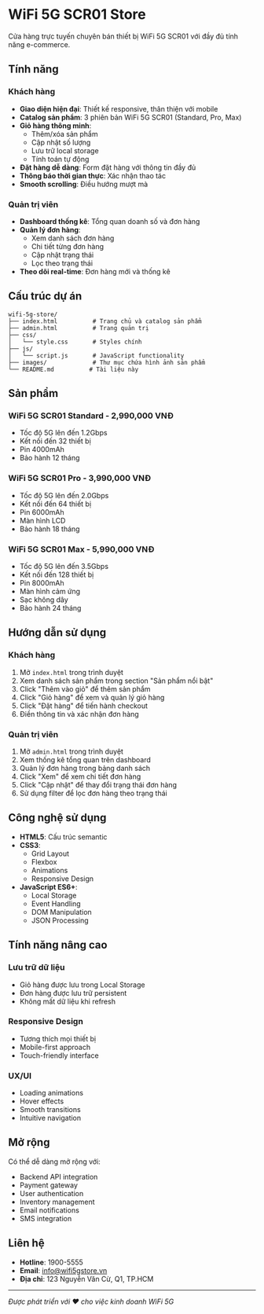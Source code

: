 # WiFi 5G SCR01 Store

Cửa hàng trực tuyến chuyên bán thiết bị WiFi 5G SCR01 với đầy đủ tính năng e-commerce.

## Tính năng

### Khách hàng
- **Giao diện hiện đại**: Thiết kế responsive, thân thiện với mobile
- **Catalog sản phẩm**: 3 phiên bản WiFi 5G SCR01 (Standard, Pro, Max)
- **Giỏ hàng thông minh**: 
  - Thêm/xóa sản phẩm
  - Cập nhật số lượng
  - Lưu trữ local storage
  - Tính toán tự động
- **Đặt hàng dễ dàng**: Form đặt hàng với thông tin đầy đủ
- **Thông báo thời gian thực**: Xác nhận thao tác
- **Smooth scrolling**: Điều hướng mượt mà

### Quản trị viên
- **Dashboard thống kê**: Tổng quan doanh số và đơn hàng
- **Quản lý đơn hàng**: 
  - Xem danh sách đơn hàng
  - Chi tiết từng đơn hàng
  - Cập nhật trạng thái
  - Lọc theo trạng thái
- **Theo dõi real-time**: Đơn hàng mới và thống kê

## Cấu trúc dự án

```
wifi-5g-store/
├── index.html          # Trang chủ và catalog sản phẩm
├── admin.html          # Trang quản trị
├── css/
│   └── style.css       # Styles chính
├── js/
│   └── script.js       # JavaScript functionality
├── images/             # Thư mục chứa hình ảnh sản phẩm
└── README.md          # Tài liệu này
```

## Sản phẩm

### WiFi 5G SCR01 Standard - 2,990,000 VNĐ
- Tốc độ 5G lên đến 1.2Gbps
- Kết nối đến 32 thiết bị
- Pin 4000mAh
- Bảo hành 12 tháng

### WiFi 5G SCR01 Pro - 3,990,000 VNĐ
- Tốc độ 5G lên đến 2.0Gbps
- Kết nối đến 64 thiết bị
- Pin 6000mAh
- Màn hình LCD
- Bảo hành 18 tháng

### WiFi 5G SCR01 Max - 5,990,000 VNĐ
- Tốc độ 5G lên đến 3.5Gbps
- Kết nối đến 128 thiết bị
- Pin 8000mAh
- Màn hình cảm ứng
- Sạc không dây
- Bảo hành 24 tháng

## Hướng dẫn sử dụng

### Khách hàng
1. Mở `index.html` trong trình duyệt
2. Xem danh sách sản phẩm trong section "Sản phẩm nổi bật"
3. Click "Thêm vào giỏ" để thêm sản phẩm
4. Click "Giỏ hàng" để xem và quản lý giỏ hàng
5. Click "Đặt hàng" để tiến hành checkout
6. Điền thông tin và xác nhận đơn hàng

### Quản trị viên
1. Mở `admin.html` trong trình duyệt
2. Xem thống kê tổng quan trên dashboard
3. Quản lý đơn hàng trong bảng danh sách
4. Click "Xem" để xem chi tiết đơn hàng
5. Click "Cập nhật" để thay đổi trạng thái đơn hàng
6. Sử dụng filter để lọc đơn hàng theo trạng thái

## Công nghệ sử dụng

- **HTML5**: Cấu trúc semantic
- **CSS3**: 
  - Grid Layout
  - Flexbox
  - Animations
  - Responsive Design
- **JavaScript ES6+**: 
  - Local Storage
  - Event Handling
  - DOM Manipulation
  - JSON Processing

## Tính năng nâng cao

### Lưu trữ dữ liệu
- Giỏ hàng được lưu trong Local Storage
- Đơn hàng được lưu trữ persistent
- Không mất dữ liệu khi refresh

### Responsive Design
- Tương thích mọi thiết bị
- Mobile-first approach
- Touch-friendly interface

### UX/UI
- Loading animations
- Hover effects
- Smooth transitions
- Intuitive navigation

## Mở rộng

Có thể dễ dàng mở rộng với:
- Backend API integration
- Payment gateway
- User authentication
- Inventory management
- Email notifications
- SMS integration

## Liên hệ

- **Hotline**: 1900-5555
- **Email**: info@wifi5gstore.vn
- **Địa chỉ**: 123 Nguyễn Văn Cừ, Q1, TP.HCM

---

*Được phát triển với ❤️ cho việc kinh doanh WiFi 5G*